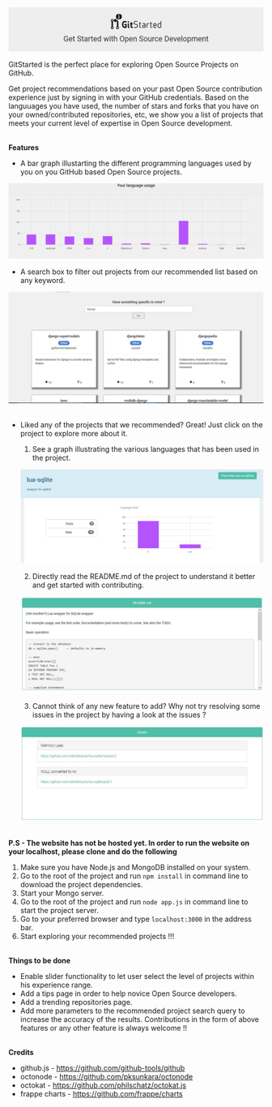 ![Logo](/screenshots/GitStarted.png?raw=true "GitStarted")

GitStarted is the perfect place for exploring Open Source Projects on GitHub.

Get project recommendations based on your past Open Source contribution experience just by signing in with your GitHub credentials.
Based on the languuages you have used, the number of stars and forks that you have on your owned/contributed repositories, etc, we show you a list of projects that meets your current level of expertise in Open Source development. 
<br/><br/>

**Features**

* A bar graph illustarting the different programming languages used by you on you GitHub based Open Source projects.

![Language Graph](/screenshots/graph.png?raw=true "Language Graph")<br/>


* A search box to filter out projects from our recommended list based on any keyword.

![Search Bar](/screenshots/search.JPG?raw=true "Search")<br/><br/>


* Liked any of the projects that we recommended? Great! Just click on the project to explore more about it.

  1. See a graph illustrating the various languages that has been used in the project.
  
    ![Repo Graph](/screenshots/rep_graph.JPG?raw=true "Repo Graph")<br/>
    
  2. Directly read the README.md of the project to understand it better and get started with contributing.
  
    ![Readme](/screenshots/readme.JPG?raw=true "Readme")<br/>

  3. Cannot think of any new feature to add? Why not try resolving some issues in the project by having a look at the issues ?
  
    ![Issues](/screenshots/issues.JPG?raw=true "Issues")<br/><br/>
    
**P.S - The website has not be hosted yet. In order to run the website on your localhost, please clone and do the following**
1. Make sure you have Node.js and MongoDB installed on your system.
2. Go to the root of the project and run `npm install` in command line to download the project dependencies.
3. Start your Mongo server.
4. Go to the root of the project and run `node app.js` in command line to start the project server.
5. Go to your preferred browser and type `localhost:3000` in the address bar.
6. Start exploring your recommended projects !!!<br/><br/>
    
**Things to be done**
* Enable slider functionality to let user select the level of projects within his experience range.
* Add a tips page in order to help novice Open Source developers.
* Add a trending repositories page.
* Add more parameters to the recommended project search query to increase the accuracy of the results.
Contributions in the form of above features or any other feature is always welcome !!
<br/><br/>

**Credits**
* github.js - https://github.com/github-tools/github
* octonode - https://github.com/pksunkara/octonode
* octokat - https://github.com/philschatz/octokat.js
* frappe charts - https://github.com/frappe/charts
